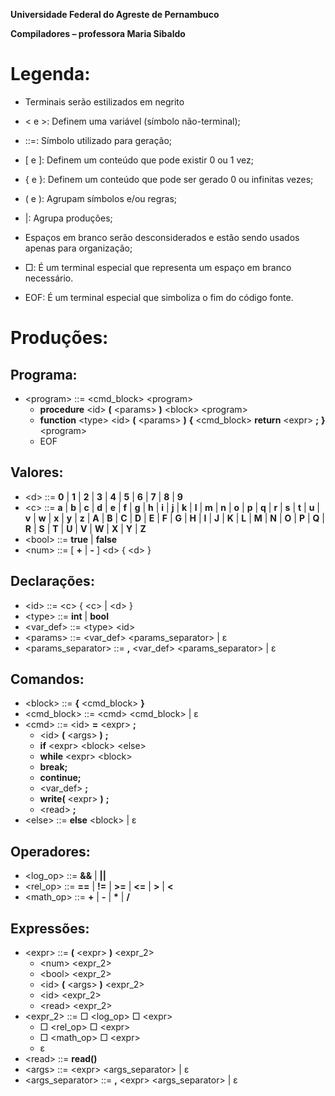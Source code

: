 **Universidade Federal do Agreste de Pernambuco**

**Compiladores – professora Maria Sibaldo**

# **Legenda:**

* Terminais serão estilizados em negrito  
* \< e \>: Definem uma variável (símbolo não-terminal);  
* ::=: Símbolo utilizado para geração;  
* \[ e \]: Definem um conteúdo que pode existir 0 ou 1 vez;  
* { e }: Definem um conteúdo que pode ser gerado 0 ou infinitas vezes;  
* ( e ): Agrupam símbolos e/ou regras;  
* |: Agrupa produções;  
* Espaços em branco serão desconsiderados e estão sendo usados apenas para organização;  
* □: É um terminal especial que representa um espaço em branco necessário.

* EOF: É um terminal especial que simboliza o fim do código fonte.

# **Produções:**

## **Programa:**

* \<program\> ::= \<cmd\_block\> \<program\>  
  * **procedure** \<id\> **(** \<params\> **)** \<block\> \<program\>  
  * **function** \<type\> \<id\> **(** \<params\> **)** **{** \<cmd\_block\> **return** \<expr\> **;** **}** \<program\>  
  * EOF

## **Valores:**

* \<d\> ::= **0** | **1** | **2** | **3** | **4** | **5** | **6** | **7** | **8** | **9**  
* \<c\> ::= **a** | **b** | **c** | **d** | **e** | **f** | **g** | **h** | **i** | **j** | **k** | **l** | **m** | **n** | **o** | **p** | **q** | **r** | **s** | **t** | **u** | **v** | **w** | **x** | **y** | **z** | **A** | **B** | **C** | **D** | **E** | **F** | **G** | **H** | **I** | **J** | **K** | **L** | **M** | **N** | **O** | **P** | **Q** | **R** | **S** | **T** | **U** | **V** | **W** | **X** | **Y** | **Z**  
* \<bool\> ::= **true** | **false**  
* \<num\> ::= \[ **\+** | **\-** \] \<d\> { \<d\> }

## 

## **Declarações:**

* \<id\> ::= \<c\> { \<c\> | \<d\> }  
* \<type\> ::= **int** | **bool**  
* \<var\_def\> ::= \<type\> \<id\>  
* \<params\> ::=  \<var\_def\> \<params\_separator\> | ε  
* \<params\_separator\> ::= **,** \<var\_def\> \<params\_separator\> |  ε


## **Comandos:**

* \<block\> ::= **{** \<cmd\_block\> **}**  
* \<cmd\_block\> ::= \<cmd\> \<cmd\_block\> | ε  
* \<cmd\> ::= \<id\> **\=** \<expr\> **;**  
  * \<id\> **(** \<args\> **)** **;**  
  * **if** \<expr\> \<block\> \<else\>  
  * **while** \<expr\> \<block\>  
  * **break;**  
  * **continue;**  
  * \<var\_def\> **;**  
  * **write(** \<expr\> **)** **;**  
  * \<read\> **;**  
* \<else\> ::= **else** \<block\> | ε

## 

## **Operadores:**

* \<log\_op\> ::= **&&** | **||**  
* \<rel\_op\> ::= **\==** | **\!=** | **\>=** | **\<=** | **\>** | **\<**  
* \<math\_op\> ::= **\+** | **\-** | **\*** | **/**

## **Expressões:**

* \<expr\> ::= **(** \<expr\> **)** \<expr\_2\>  
  * \<num\> \<expr\_2\>  
  * \<bool\> \<expr\_2\>  
  * \<id\> **(** \<args\> **)** \<expr\_2\>  
  * \<id\> \<expr\_2\>  
  * \<read\> \<expr\_2\>  
* \<expr\_2\> ::= □ \<log\_op\> □ \<expr\>  
  * □ \<rel\_op\> □ \<expr\>  
  * □ \<math\_op\> □ \<expr\>  
  * ε  
* \<read\> ::= **read()**  
* \<args\> ::= \<expr\> \<args\_separator\> | ε  
* \<args\_separator\> ::= **,** \<expr\> \<args\_separator\> | ε
